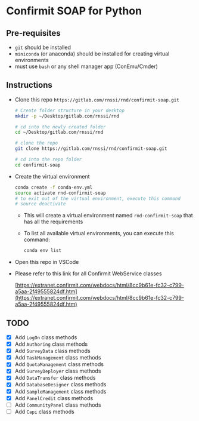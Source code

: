 # Confirmit SOAP for Python

## Pre-requisites

* `git` should be installed
* `miniconda` (or anaconda) should be installed for creating virtual environments
* must use `bash` or any shell manager app (ConEmu/Cmder)

## Instructions

* Clone this repo `https://gitlab.com/rnssi/rnd/confirmit-soap.git`

  ```bash
  # Create folder structure in your desktop
  mkdir -p ~/Desktop/gitlab.com/rnssi/rnd
  
  # cd into the newly created folder
  cd ~/Desktop/gitlab.com/rnssi/rnd
  
  # clone the repo
  git clone https://gitlab.com/rnssi/rnd/confirmit-soap.git
  
  # cd into the repo folder
  cd confirmit-soap
  ```

* Create the virtual environment

  ```bash
  conda create -f conda-env.yml
  source activate rnd-confirmit-soap
  # to exit out of the virtual environment, execute this command
  # source deactivate
  ```

  * This will create a virtual environment named `rnd-confirmit-soap` that has all the requirements
  * To list all available virtual environments, you can execute this command:

    ```bash
    conda env list
    ```

* Open this repo in VSCode
* Please refer to this link for all Confirmit WebService classes

  [https://extranet.confirmit.com/webdocs/html/8cc9b61e-fc32-c799-a5aa-2f49555824df.htm](https://extranet.confirmit.com/webdocs/html/8cc9b61e-fc32-c799-a5aa-2f49555824df.htm)

## TODO

* [x] Add `LogOn` class methods
* [x] Add `Authoring` class methods
* [x] Add `SurveyData` class methods
* [x] Add `TaskManagement` class methods
* [x] Add `QuotaManagement` class methods
* [x] Add `SurveyDeployer` class methods
* [x] Add `DataTransfer` class methods
* [x] Add `DatabaseDesigner` class methods
* [x] Add `SampleManagement` class methods
* [x] Add `PanelCredit` class methods
* [ ] Add `CommunityPanel` class methods
* [ ] Add `Capi` class methods
